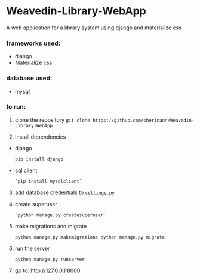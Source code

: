 # Weavedin-Library-WebApp
A web application for a library system using django and materialize css

### frameworks used:
* django
* Materialize css

### database used:
* mysql

### to run:
1. clone the repository
     `git clone https://github.com/sherinann/Weavedin-Library-WebApp`

2. install dependencies
 * django
 
     ` pip install django `

 * sql client
  
       `pip install mysqlclient`
  
3. add database credentials to `settings.py`

4. create superuser

       `python manage.py createsuperuser`
   
5. make migrations and migrate

      `python manage.py makemigrations
       python manage.py migrate`
  
6. run the server

      `python manage.py runserver`
  
7. go to: http://127.0.0.1:8000
  



